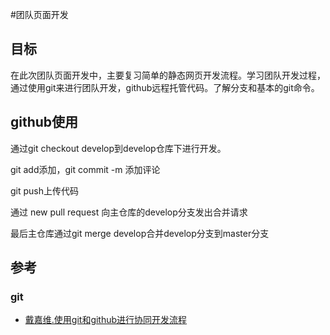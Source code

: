#团队页面开发

## 目标

在此次团队页面开发中，主要复习简单的静态网页开发流程。学习团队开发过程，通过使用git来进行团队开发，github远程托管代码。了解分支和基本的git命令。

## github使用

通过git checkout develop到develop仓库下进行开发。

git add添加，git commit -m 添加评论

git push上传代码

通过 new pull request 向主仓库的develop分支发出合并请求

最后主仓库通过git merge develop合并develop分支到master分支

## 参考

### git

* [戴嘉维.使用git和github进行协同开发流程](https://segmentfault.com/a/1190000002413519)